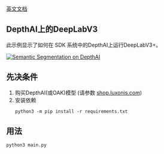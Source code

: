 [英文文档](README.md)

## DepthAI上的DeepLabV3

此示例显示了如何在 SDK 系统中的DepthAI上运行DeepLabV3+。

[![Semantic Segmentation on DepthAI](https://user-images.githubusercontent.com/32992551/109359126-25a9ed00-7842-11eb-9071-cddc7439e3ca.png)](https://www.youtube.com/watch?v=zjcUChyyNgI "Deeplabv3+ Custom Training for DepthAI")

## 先决条件

1. 购买DepthAI(或OAK)模型 (请参数 [shop.luxonis.com](https://shop.luxonis.com/))
2. 安装依赖
   ```
   python3 -m pip install -r requirements.txt
   ```

## 用法

```
python3 main.py
```
